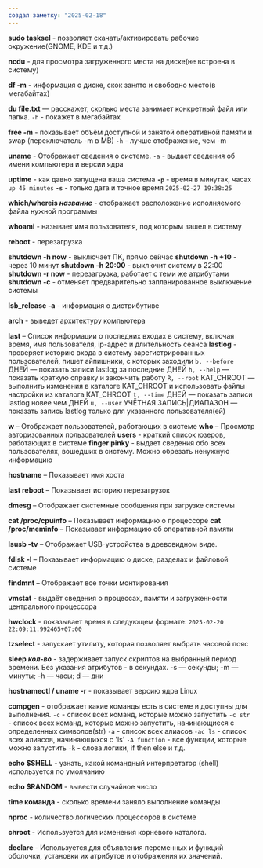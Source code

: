 ```yaml
---
создал заметку: "2025-02-18"
---
```

**sudo tasksel** - позволяет скачать/активировать рабочие окружение(GNOME, KDE и т.д.)

**ncdu** - для просмотра загруженного места на диске(не встроена в систему)

**df -m** - информация о диске, скок занято и свободно место(в мегабайтах)

**du file.txt** — расскажет, сколько места занимает конкретный файл или папка.
`-h` - покажет в мегабайтах

**free -m** - показывает объём доступной и занятой оперативной памяти и swap (переключатель -m в MB)
`-h` - лучше отображение, чем -m

**uname** - Отображает сведения о системе.
`-a` - выдает сведения об имени компьютера и версии ядра

**uptime** - как давно запущена ваша система
**`-p`** - время в минутах, часах `up 45 minutes`
**`-s`** - только дата и точное время `2025-02-27 19:38:25`

**which/whereis *название*** - отображает расположение исполняемого файла нужной программы

**whoami** - называет имя пользователя, под которым зашел в систему

**reboot** - перезагрузка

**shutdown -h now** - выключает ПК, прямо сейчас
**shutdown -h +10** - через 10 минут
**shutdown -h 20:00** - выключит систему в 22:00
**shutdown -r now** - перезагрузка, работает с теми же атрибутами 
**shutdown -c** - отменяет предварительно запланированное выключение системы

**lsb_release -a** - информация о дистрибутиве

**arch** - выведет архитектуру компьютера

**last** – Список информации о последних входах в систему, включая время, имя пользователя, ip-адрес и длительность сеанса
**lastlog** - проверяет историю входа в систему зарегистрированных пользователей, пишет айпишники, с которых заходили
`b, --before` ДНЕЙ — показать записи lastlog за последние ДНЕЙ
`h, --help` — показать краткую справку и закончить работу
`R, --root` КАТ_CHROOT — выполнить изменения в каталоге КАТ_CHROOT и использовать файлы настройки из каталога КАТ_CHROOT
`t, --time` ДНЕЙ — показать записи lastlog новее чем ДНЕЙ
`u, --user` УЧЁТНАЯ ЗАПИСЬ|ДИАПАЗОН — показать запись lastlog только для указанного пользователя(ей)

**w** – Отображает пользователей, работающих в системе
**who** – Просмотр авторизованных пользователей
**users** - краткий список юзеров, работающих в системе
**finger**
**pinky** - выдает сведения обо всех пользователях, вошедших в систему. Можно обрезать ненужную информацию

**hostname** – Показывает имя хоста

**last reboot** – Показывает историю перезагрузок

**dmesg** – Отображает системные сообщения при загрузке системы

**cat /proc/cpuinfo** – Показывает информацию о процессоре
**cat /proc/meminfo** – Показывает информацию об оперативной памяти

**lsusb -tv** – Отображает USB-устройства в древовидном виде.

**fdisk -l** – Показывает информацию о диске, разделах и файловой системе

**findmnt** – Отображает все точки монтирования

**vmstat** - выдаёт сведения о процессах, памяти и загруженности центрального процессора

**hwclock** - показывает время в следующем формате: 
	`2025-02-20 22:09:11.992465+07:00`

**tzselect** - запускает утилиту, которая позволяет выбрать часовой пояс

**sleep *кол-во*** - задерживает запуск скриптов на выбранный период времени. Без указания атрибутов - в секундах. -s — секунды; -m — минуты; -h — часы; d — дни

**hostnamectl / uname -r** - показывает версию ядра Linux

**compgen** - отображает какие команды есть в системе и доступны для выполнения.
`-c` - список всех команд, которые можно запустить
`-c str` - список всех команд, которые можно запустить, начинающиеся с определенных символов(str)
`-a` - список всех алиасов
`-ac ls` - список всех алиасов, начинающихся с 'ls'
`-A function` - все функции, которые можно запустить
`-k` - слова логики, if then else и т.д.

**echo $SHELL** - узнать, какой командный интерпретатор (shell) используется по умолчанию

**echo $RANDOM** - вывести случайное число

**time команда** - сколько времени заняло выполнение команды

**nproc** - количество логических процессоров в системе

**chroot** - Используется для изменения корневого каталога.

**declare** - Используется для объявления переменных и функций оболочки, установки их атрибутов и отображения их значений.